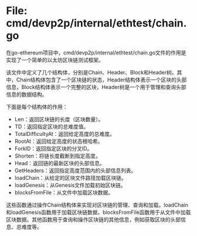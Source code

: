 # File: cmd/devp2p/internal/ethtest/chain.go

在go-ethereum项目中，cmd/devp2p/internal/ethtest/chain.go文件的作用是实现了一个简单的以太坊区块链测试框架。

该文件中定义了几个结构体，分别是Chain、Header、Block和Header树。其中，Chain结构体包含了一个区块链的状态，Header结构体表示一个区块的头部信息，Block结构体表示一个完整的区块，Header树是一个用于管理和查询头部信息的数据结构。

下面是每个结构体的作用：
- Len：返回区块链的长度（区块数量）。
- TD：返回指定区块的总难度值。
- TotalDifficultyAt：返回给定高度的总难度。
- RootAt：返回给定高度的状态根哈希。
- ForkID：返回指定区块的分叉ID。
- Shorten：将链长度截断到指定高度。
- Head：返回链的最新区块的头部信息。
- GetHeaders：返回指定高度范围内的头部信息列表。
- loadChain：从给定的区块文件路径加载区块链。
- loadGenesis：从Genesis文件加载初始区块链。
- blocksFromFile：从文件中加载区块数据。

这些函数通过操作Chain结构体来实现对区块链的管理、查询和加载。loadChain和loadGenesis函数用于加载区块链数据，blocksFromFile函数用于从文件中加载区块数据。其他函数用于查询和操作区块链的其他信息，例如获取区块的头部信息、总难度等。


